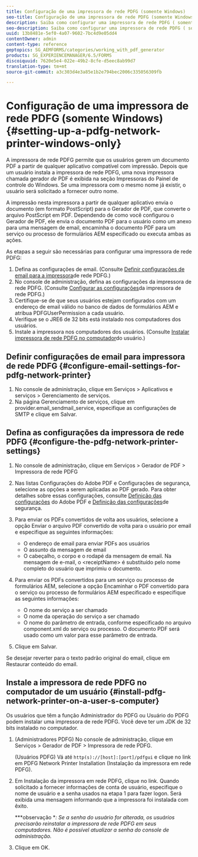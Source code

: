 ```yaml
---
title: Configuração de uma impressora de rede PDFG (somente Windows)
seo-title: Configuração de uma impressora de rede PDFG (somente Windows)
description: Saiba como configurar uma impressora de rede PDFG ( somente Windows )
seo-description: Saiba como configurar uma impressora de rede PDFG ( somente Windows )
uuid: 13b8481e-5ef0-4a07-9602-7bc4d9e05dd4
contentOwner: admin
content-type: reference
geptopics: SG_AEMFORMS/categories/working_with_pdf_generator
products: SG_EXPERIENCEMANAGER/6.5/FORMS
discoiquuid: 7620e5e4-022e-49b2-8cfe-d5eec8ab99d7
translation-type: tm+mt
source-git-commit: a3c303d4e3a85e1b2e794bec2006c335056309fb

---
```



# Configuração de uma impressora de rede PDFG (somente Windows) {#setting-up-a-pdfg-network-printer-windows-only}

A impressora de rede PDFG permite que os usuários gerem um documento PDF a partir de qualquer aplicativo compatível com impressão. Depois que um usuário instala a impressora de rede PDFG, uma nova impressora chamada gerador *de* PDF é exibida na seção Impressoras do Painel de controle do Windows. Se uma impressora com o mesmo nome já existir, o usuário será solicitado a fornecer outro nome.

A impressão nesta impressora a partir de qualquer aplicativo envia o documento (em formato PostScript) para o Gerador de PDF, que converte o arquivo PostScript em PDF. Dependendo de como você configurou o Gerador de PDF, ele envia o documento PDF para o usuário como um anexo para uma mensagem de email, encaminha o documento PDF para um serviço ou processo de formulários AEM especificado ou executa ambas as ações.

As etapas a seguir são necessárias para configurar uma impressora de rede PDFG:

1. Defina as configurações de email. (Consulte [Definir configurações de email para a impressora](setting-pdfg-network-printer-windows.md#configure-email-settings-for-pdfg-network-printer)de rede PDFG.)
1. No console de administração, defina as configurações da impressora de rede PDFG. (Consulte [Configurar as configurações](setting-pdfg-network-printer-windows.md#configure-the-pdfg-network-printer-settings)da impressora de rede PDFG.)
1. Certifique-se de que seus usuários estejam configurados com um endereço de email válido no banco de dados de formulários AEM e atribua PDFGUserPermission a cada usuário. <!-- Fix broken link See Setting up and organizing users -->
1. Verifique se o JRE6 de 32 bits está instalado nos computadores dos usuários.
1. Instale a impressora nos computadores dos usuários. (Consulte [Instalar impressora de rede PDFG no computador](setting-pdfg-network-printer-windows.md#install-pdfg-network-printer-on-a-user-s-computer)do usuário.)

## Definir configurações de email para impressora de rede PDFG {#configure-email-settings-for-pdfg-network-printer}

1. No console de administração, clique em Serviços > Aplicativos e serviços > Gerenciamento de serviços.
1. Na página Gerenciamento de serviços, clique em provider.email_sendmail_service, especifique as configurações de SMTP e clique em Salvar.

## Defina as configurações da impressora de rede PDFG {#configure-the-pdfg-network-printer-settings}

1. No console de administração, clique em Serviços > Gerador de PDF > Impressora de rede PDFG
1. Nas listas Configurações do Adobe PDF e Configurações de segurança, selecione as opções a serem aplicadas ao PDF gerado. Para obter detalhes sobre essas configurações, consulte [Definição das configurações](/help/forms/using/admin-help/configuring-pdf-settings.md#configuring-adobe-pdf-settings) do Adobe PDF e [Definição das configurações](/help/forms/using/admin-help/configuring-security-settings.md#configuring-security-settings)de segurança.
1. Para enviar os PDFs convertidos de volta aos usuários, selecione a opção Enviar o arquivo PDF convertido de volta para o usuário por email e especifique as seguintes informações:

   * O endereço de email para enviar PDFs aos usuários
   * O assunto da mensagem de email
   * O cabeçalho, o corpo e o rodapé da mensagem de email. Na mensagem de e-mail, o &lt;receiptName> é substituído pelo nome completo do usuário que imprimiu o documento.

1. Para enviar os PDFs convertidos para um serviço ou processo de formulários AEM, selecione a opção Encaminhar o PDF convertido para o serviço ou processo de formulários AEM especificado e especifique as seguintes informações:

   * O nome do serviço a ser chamado
   * O nome da operação do serviço a ser chamado
   * O nome do parâmetro de entrada, conforme especificado no arquivo component.xml do serviço ou processo. O documento PDF será usado como um valor para esse parâmetro de entrada.

1. Clique em Salvar.

Se desejar reverter para o texto padrão original do email, clique em Restaurar conteúdo do email.

## Instale a impressora de rede PDFG no computador de um usuário {#install-pdfg-network-printer-on-a-user-s-computer}

Os usuários que têm a função Administrador do PDFG ou Usuário do PDFG podem instalar uma impressora de rede PDFG. Você deve ter um JDK de 32 bits instalado no computador.

1. (Administradores PDFG) No console de administração, clique em Serviços > Gerador de PDF > Impressora de rede PDFG.

   (Usuários PDFG) Vá até `http(s)://[host]:[port]/pdfgui` e clique no link em PDFG Network Printer Installation (Instalação da impressora em rede PDFG).

1. Em Instalação da impressora em rede PDFG, clique no link. Quando solicitado a fornecer informações de conta de usuário, especifique o nome de usuário e a senha usados na etapa 1 para fazer logon. Será exibida uma mensagem informando que a impressora foi instalada com êxito.

   ***observação **: Se a senha do usuário for alterada, os usuários precisarão reinstalar a impressora de rede PDFG em seus computadores. Não é possível atualizar a senha do console de administração.*

1. Clique em OK.


